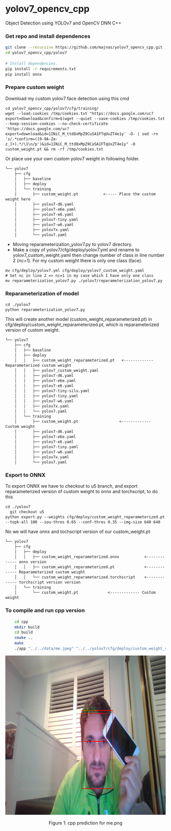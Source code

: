 
# yolov7_opencv_cpp
Object Detection using YOLOv7 and OpenCV DNN C++

### Get repo and install dependences
```bash
git clone --recursive https://github.com/majnas/yolov7_opencv_cpp.git
cd yolov7_opencv_cpp/yolov7

# Install dependencies.
pip install -r requirements.txt
pip install onnx
```


### Prepare custom weight
Download my custom yolov7 face detection using this cmd 
```shell
cd yolov7_opencv_cpp/yolov7/cfg/training/
wget --load-cookies /tmp/cookies.txt "https://docs.google.com/uc?export=download&confirm=$(wget --quiet --save-cookies /tmp/cookies.txt --keep-session-cookies --no-check-certificate 'https://docs.google.com/uc?export=download&id=1INiC_M_ttd8xMpZ9CuSA1FTqUxZT4e1y' -O- | sed -rn 's/.*confirm=([0-9A-Za-z_]+).*/\1\n/p')&id=1INiC_M_ttd8xMpZ9CuSA1FTqUxZT4e1y" -O custom_weight.pt && rm -rf /tmp/cookies.txt
```

Or place use your own custom yolov7 weight in following folder.

```shell
└── yolov7
    ├── cfg
    │   ├── baseline
    │   ├── deploy
    │   └── training
    │       ├── custom_weight.pt           <----- Place the custom weight here
    │       ├── yolov7-d6.yaml
    │       ├── yolov7-e6e.yaml
    │       ├── yolov7-e6.yaml
    │       ├── yolov7-tiny.yaml
    │       ├── yolov7-w6.yaml
    │       ├── yolov7x.yaml
    │       └── yolov7.yaml

```


* Moving reparameterization_yolov7.py to yolov7 directory.
* Make a copy of yolov7/cfg/deploy/yolov7.yml and rename to yolov7_custom_weight.yaml then change number of class in line number 2 (nc=1). For my custom weight there is only one class (face).
```shell
mv cfg/deploy/yolov7.yml cfg/deploy/yolov7_custom_weight.yaml
# Set nc in line 2 => nc=1 in my case which I have only one class 
mv reparameterization_yolov7.py ./yolov7/reparameterization_yolov7.py
```

### Reparameterization of model
```shell
cd ./yolov7
python reparameterization_yolov7.py
``` 

This will create another model (custom_weight_reparameterized.pt) in cfg/deploy/custom_weight_reparameterized.pt, which is reparameterized version of custom weight.

```shell
└── yolov7
    ├── cfg
    │   ├── baseline
    │   ├── deploy
    │   │   ├── custom_weight_reparameterized.pt   <------------- Reparameterized custom weight 
    │   │   ├── yolov7_custom_weight.yaml    
    │   │   ├── yolov7-d6.yaml
    │   │   ├── yolov7-e6e.yaml
    │   │   ├── yolov7-e6.yaml
    │   │   ├── yolov7-tiny-silu.yaml
    │   │   ├── yolov7-tiny.yaml
    │   │   ├── yolov7-w6.yaml
    │   │   ├── yolov7x.yaml
    │   │   └── yolov7.yaml
    │   └── training
    │       ├── custom_weight.pt                  <------------- Custom weight
    │       ├── yolov7-d6.yaml
    │       ├── yolov7-e6e.yaml
    │       ├── yolov7-e6.yaml
    │       ├── yolov7-tiny.yaml
    │       ├── yolov7-w6.yaml
    │       ├── yolov7x.yaml
    │       └── yolov7.yaml

```

### Export to ONNX
To export ONNX we have to checkout to u5 branch, and export reparameterized version of custom weight to onnx and torchscript, to do this
```shell
cd ./yolov7
  git checkout u5
python export.py --weights cfg/deploy/custom_weight_reparameterized.pt --topk-all 100 --iou-thres 0.65 --conf-thres 0.35 --img-size 640 640
```
No we will have onnx and tochscript version of our custom_weight.pt
```shell
└── yolov7
    ├── cfg
    │   ├── deploy
    │   │   ├── custom_weight_reparameterized.onnx           <------------- onnx version
    │   │   ├── custom_weight_reparameterized.pt             <------------- Reparameterized custom weight
    │   │   └── custom_weight_reparameterized.torchscript    <------------- torchscript version version
    │   └── training
    │       └── custom_weight.pt             <------------- Custom weight

```

### To compile and run cpp version
```bash
    cd cpp
    mkdir build
    cd build
    cmake ..
    make     
    ./app "../../data/me.jpeg" "../../yolov7/cfg/deploy/custom_weight_reparameterized.onnx" 640 640
```

<div align="center">
  <img src="./data/me_cpp_pred.png" height="500">
</div>
<p align="center">
  Figure 1: cpp prediction for me.png
</p>
